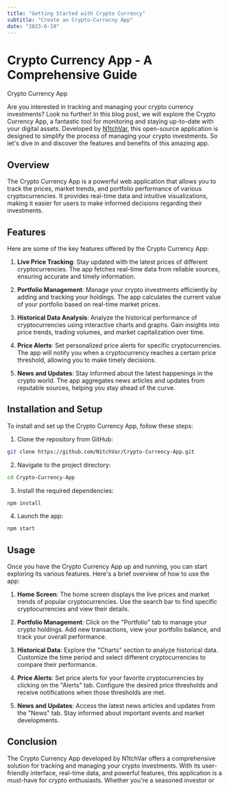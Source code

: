 ```yaml
---
title: "Getting Started with Crypto Currency"
subtitle: "Create an Crypto-Currecny App"
date: "2023-6-10"
---
```



# Crypto Currency App - A Comprehensive Guide

Crypto Currency App

Are you interested in tracking and managing your crypto currency investments? Look no further! In this blog post, we will explore the Crypto Currency App, a fantastic tool for monitoring and staying up-to-date with your digital assets. Developed by [N1tchVar](https://github.com/N1tchVar), this open-source application is designed to simplify the process of managing your crypto investments. So let's dive in and discover the features and benefits of this amazing app.

## Overview

The Crypto Currency App is a powerful web application that allows you to track the prices, market trends, and portfolio performance of various cryptocurrencies. It provides real-time data and intuitive visualizations, making it easier for users to make informed decisions regarding their investments.

## Features

Here are some of the key features offered by the Crypto Currency App:

1. **Live Price Tracking**: Stay updated with the latest prices of different cryptocurrencies. The app fetches real-time data from reliable sources, ensuring accurate and timely information.

2. **Portfolio Management**: Manage your crypto investments efficiently by adding and tracking your holdings. The app calculates the current value of your portfolio based on real-time market prices.

3. **Historical Data Analysis**: Analyze the historical performance of cryptocurrencies using interactive charts and graphs. Gain insights into price trends, trading volumes, and market capitalization over time.

4. **Price Alerts**: Set personalized price alerts for specific cryptocurrencies. The app will notify you when a cryptocurrency reaches a certain price threshold, allowing you to make timely decisions.

5. **News and Updates**: Stay informed about the latest happenings in the crypto world. The app aggregates news articles and updates from reputable sources, helping you stay ahead of the curve.

## Installation and Setup

To install and set up the Crypto Currency App, follow these steps:

1. Clone the repository from GitHub:

```bash
git clone https://github.com/N1tchVar/Crypto-Currency-App.git
```

2. Navigate to the project directory:

```bash
cd Crypto-Currency-App
```

3. Install the required dependencies:

```bash
npm install
```

4. Launch the app:

```bash
npm start
```


## Usage

Once you have the Crypto Currency App up and running, you can start exploring its various features. Here's a brief overview of how to use the app:

1. **Home Screen**: The home screen displays the live prices and market trends of popular cryptocurrencies. Use the search bar to find specific cryptocurrencies and view their details.

2. **Portfolio Management**: Click on the "Portfolio" tab to manage your crypto holdings. Add new transactions, view your portfolio balance, and track your overall performance.

3. **Historical Data**: Explore the "Charts" section to analyze historical data. Customize the time period and select different cryptocurrencies to compare their performance.

4. **Price Alerts**: Set price alerts for your favorite cryptocurrencies by clicking on the "Alerts" tab. Configure the desired price thresholds and receive notifications when those thresholds are met.

5. **News and Updates**: Access the latest news articles and updates from the "News" tab. Stay informed about important events and market developments.

## Conclusion

The Crypto Currency App developed by N1tchVar offers a comprehensive solution for tracking and managing your crypto investments. With its user-friendly interface, real-time data, and powerful features, this application is a must-have for crypto enthusiasts. Whether you're a seasoned investor or
